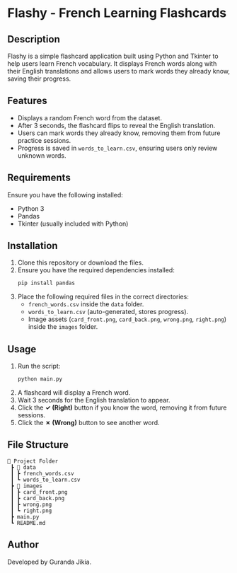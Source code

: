 # Flashy - French Learning Flashcards

## Description

Flashy is a simple flashcard application built using Python and Tkinter to help users learn French vocabulary. It displays French words along with their English translations and allows users to mark words they already know, saving their progress.

## Features

- Displays a random French word from the dataset.
- After 3 seconds, the flashcard flips to reveal the English translation.
- Users can mark words they already know, removing them from future practice sessions.
- Progress is saved in `words_to_learn.csv`, ensuring users only review unknown words.

## Requirements

Ensure you have the following installed:

- Python 3
- Pandas
- Tkinter (usually included with Python)

## Installation

1. Clone this repository or download the files.
2. Ensure you have the required dependencies installed:
   ```bash
   pip install pandas
   ```
3. Place the following required files in the correct directories:
   - `french_words.csv` inside the `data` folder.
   - `words_to_learn.csv` (auto-generated, stores progress).
   - Image assets (`card_front.png`, `card_back.png`, `wrong.png`, `right.png`) inside the `images` folder.

## Usage

1. Run the script:
   ```bash
   python main.py
   ```
2. A flashcard will display a French word.
3. Wait 3 seconds for the English translation to appear.
4. Click the **✓ (Right)** button if you know the word, removing it from future sessions.
5. Click the **✗ (Wrong)** button to see another word.

## File Structure

```
📂 Project Folder
 ┣ 📂 data
 ┃ ┣ french_words.csv
 ┃ ┗ words_to_learn.csv
 ┣ 📂 images
 ┃ ┣ card_front.png
 ┃ ┣ card_back.png
 ┃ ┣ wrong.png
 ┃ ┗ right.png
 ┣ main.py
 ┗ README.md
```

## Author

Developed by Guranda Jikia.
